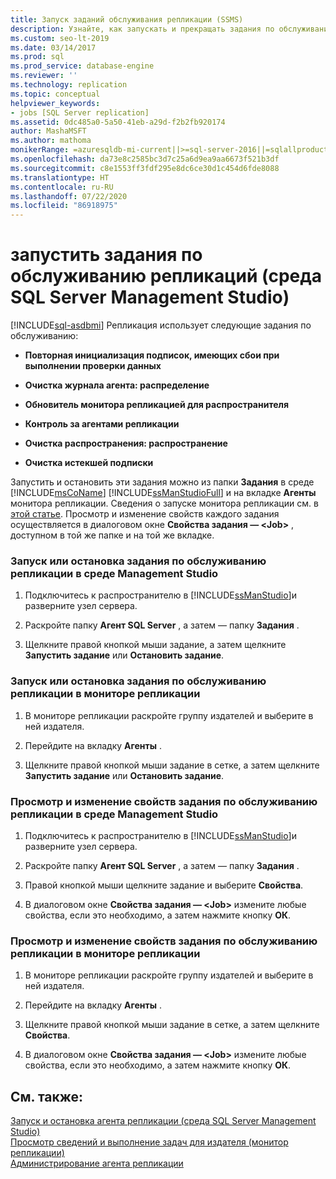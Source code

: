 ```yaml
---
title: Запуск заданий обслуживания репликации (SSMS)
description: Узнайте, как запускать и прекращать задания по обслуживанию репликации в среде SQL Server Management Studio (SSMS).
ms.custom: seo-lt-2019
ms.date: 03/14/2017
ms.prod: sql
ms.prod_service: database-engine
ms.reviewer: ''
ms.technology: replication
ms.topic: conceptual
helpviewer_keywords:
- jobs [SQL Server replication]
ms.assetid: 0dc485a0-5a50-41eb-a29d-f2b2fb920174
author: MashaMSFT
ms.author: mathoma
monikerRange: =azuresqldb-mi-current||>=sql-server-2016||=sqlallproducts-allversions
ms.openlocfilehash: da73e8c2585bc3d7c25a6d9ea9aa6673f521b3df
ms.sourcegitcommit: c8e1553ff3fdf295e8dc6ce30d1c454d6fde8088
ms.translationtype: HT
ms.contentlocale: ru-RU
ms.lasthandoff: 07/22/2020
ms.locfileid: "86918975"
---
```

# <a name="run-replication-maintenance-jobs-sql-server-management-studio"></a>запустить задания по обслуживанию репликаций (среда SQL Server Management Studio)
[!INCLUDE[sql-asdbmi](../../../includes/applies-to-version/sql-asdbmi.md)]
  Репликация использует следующие задания по обслуживанию:  
  
-   **Повторная инициализация подписок, имеющих сбои при выполнении проверки данных**  
  
-   **Очистка журнала агента: распределение**  
  
-   **Обновитель монитора репликацией для распространителя**  
  
-   **Контроль за агентами репликации**  
  
-   **Очистка распространения: распространение**  
  
-   **Очистка истекшей подписки**  
  
 Запустить и остановить эти задания можно из папки **Задания** в среде [!INCLUDE[msCoName](../../../includes/msconame-md.md)] [!INCLUDE[ssManStudioFull](../../../includes/ssmanstudiofull-md.md)] и на вкладке **Агенты** монитора репликации. Сведения о запуске монитора репликации см. в [этой статье](../../../relational-databases/replication/monitor/start-the-replication-monitor.md). Просмотр и изменение свойств каждого задания осуществляется в диалоговом окне **Свойства задания — \<Job>** , доступном в той же папке и на той же вкладке.  
  
### <a name="to-start-or-stop-a-replication-maintenance-job-in-management-studio"></a>Запуск или остановка задания по обслуживанию репликации в среде Management Studio  
  
1.  Подключитесь к распространителю в [!INCLUDE[ssManStudio](../../../includes/ssmanstudio-md.md)]и разверните узел сервера.  
  
2.  Раскройте папку **Агент SQL Server** , а затем — папку **Задания** .  
  
3.  Щелкните правой кнопкой мыши задание, а затем щелкните **Запустить задание** или **Остановить задание**.  
  
### <a name="to-start-or-stop-a-replication-maintenance-job-in-replication-monitor"></a>Запуск или остановка задания по обслуживанию репликации в мониторе репликации  
  
1.  В мониторе репликации раскройте группу издателей и выберите в ней издателя.  
  
2.  Перейдите на вкладку **Агенты** .  
  
3.  Щелкните правой кнопкой мыши задание в сетке, а затем щелкните **Запустить задание** или **Остановить задание**.  
  
### <a name="to-view-and-modify-properties-for-a-replication-maintenance-job-in-management-studio"></a>Просмотр и изменение свойств задания по обслуживанию репликации в среде Management Studio  
  
1.  Подключитесь к распространителю в [!INCLUDE[ssManStudio](../../../includes/ssmanstudio-md.md)]и разверните узел сервера.  
  
2.  Раскройте папку **Агент SQL Server** , а затем — папку **Задания** .  
  
3.  Правой кнопкой мыши щелкните задание и выберите **Свойства**.  
  
4.  В диалоговом окне **Свойства задания — \<Job>** измените любые свойства, если это необходимо, а затем нажмите кнопку **ОК**.  
  
### <a name="to-view-and-modify-properties-for-a-replication-maintenance-job-in-replication-monitor"></a>Просмотр и изменение свойств задания по обслуживанию репликации в мониторе репликации  
  
1.  В мониторе репликации раскройте группу издателей и выберите в ней издателя.  
  
2.  Перейдите на вкладку **Агенты** .  
  
3.  Щелкните правой кнопкой мыши задание в сетке, а затем щелкните **Свойства**.  
  
4.  В диалоговом окне **Свойства задания — \<Job>** измените любые свойства, если это необходимо, а затем нажмите кнопку **ОК**.  
  
## <a name="see-also"></a>См. также:  
 [Запуск и остановка агента репликации (среда SQL Server Management Studio)](../../../relational-databases/replication/agents/start-and-stop-a-replication-agent-sql-server-management-studio.md)   
 [Просмотр сведений и выполнение задач для издателя (монитор репликации)](../../../relational-databases/replication/monitor/view-information-and-perform-tasks-replication-monitor.md)   
 [Администрирование агента репликации](../../../relational-databases/replication/agents/replication-agent-administration.md)  
  
  
